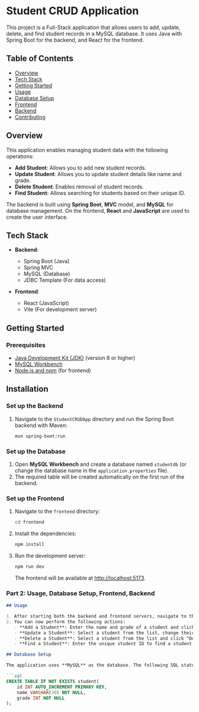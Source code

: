 # Student CRUD Application

This project is a Full-Stack application that allows users to add, update, delete, and find student records in a MySQL database. It uses Java with Spring Boot for the backend, and React for the frontend.

## Table of Contents

- [Overview](#overview)
- [Tech Stack](#tech-stack)
- [Getting Started](#getting-started)
- [Usage](#usage)
- [Database Setup](#database-setup)
- [Frontend](#frontend)
- [Backend](#backend)
- [Contributing](#contributing)

## Overview

This application enables managing student data with the following operations:

- **Add Student**: Allows you to add new student records.
- **Update Student**: Allows you to update student details like name and grade.
- **Delete Student**: Enables removal of student records.
- **Find Student**: Allows searching for students based on their unique ID.

The backend is built using **Spring Boot**, **MVC** model, and **MySQL** for database management. On the frontend, **React** and **JavaScript** are used to create the user interface.

## Tech Stack

- **Backend**: 
  - Spring Boot (Java)
  - Spring MVC
  - MySQL (Database)
  - JDBC Template (For data access)
  
- **Frontend**:
  - React (JavaScript)
  - Vite (For development server)

## Getting Started

### Prerequisites

- [Java Development Kit (JDK)](https://www.oracle.com/java/technologies/javase-downloads.html) (version 8 or higher)
- [MySQL Workbench](https://dev.mysql.com/downloads/workbench/)
- [Node.js and npm](https://nodejs.org/) (for frontend)

## Installation

### Set up the Backend

1. Navigate to the `StudentCRUDApp` directory and run the Spring Boot backend with Maven:
   ```bash
   mvn spring-boot:run
   ```

### Set up the Database

1. Open **MySQL Workbench** and create a database named `studentdb` (or change the database name in the `application.properties` file).
2. The required table will be created automatically on the first run of the backend.

### Set up the Frontend

1. Navigate to the `frontend` directory:
   ```bash
   cd frontend
   ```

2. Install the dependencies:
   ```bash
   npm install
   ```

3. Run the development server:
   ```bash
   npm run dev
   ```

   The frontend will be available at [http://localhost:5173](http://localhost:5173).

### Part 2: Usage, Database Setup, Frontend, Backend
```markdown
## Usage

1. After starting both the backend and frontend servers, navigate to the frontend in your browser (`http://localhost:5173`).
2. You can now perform the following actions:
   - **Add a Student**: Enter the name and grade of a student and click "Add".
   - **Update a Student**: Select a student from the list, change their details, and click "Update".
   - **Delete a Student**: Select a student from the list and click "Delete".
   - **Find a Student**: Enter the unique student ID to find a student.

## Database Setup

The application uses **MySQL** as the database. The following SQL statement will create the required table for student records:

```sql
CREATE TABLE IF NOT EXISTS student(
    id INT AUTO_INCREMENT PRIMARY KEY, 
    name VARCHAR(30) NOT NULL,
    grade INT NOT NULL
);
